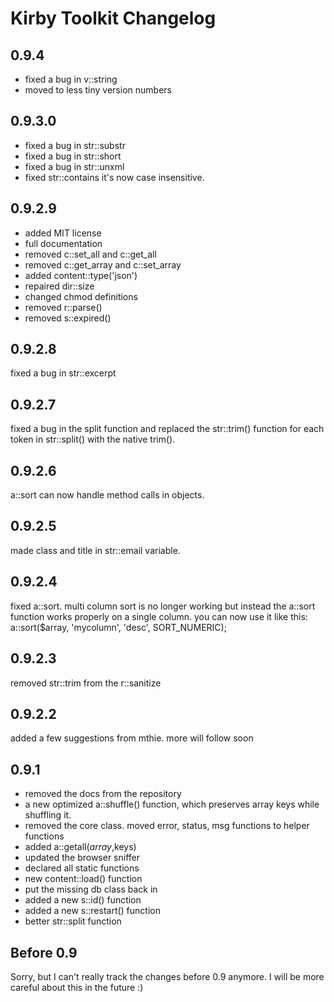 # Kirby Toolkit Changelog

## 0.9.4

- fixed a bug in v::string
- moved to less tiny version numbers

## 0.9.3.0

- fixed a bug in str::substr
- fixed a bug in str::short
- fixed a bug in str::unxml
- fixed str::contains it's now case insensitive. 

## 0.9.2.9

- added MIT license
- full documentation
- removed c::set_all and c::get_all
- removed c::get_array and c::set_array
- added content::type('json')
- repaired dir::size
- changed chmod definitions
- removed r::parse()
- removed s::expired()

## 0.9.2.8

fixed a bug in str::excerpt

## 0.9.2.7

fixed a bug in the split function and replaced the str::trim() function for each token in str::split() with the native trim(). 

## 0.9.2.6

a::sort can now handle method calls in objects.

## 0.9.2.5

made class and title in str::email variable.

## 0.9.2.4

fixed a::sort. multi column sort is no longer working but instead the a::sort function works properly on a single column. you can now use it like this: a::sort($array, 'mycolumn', 'desc', SORT_NUMERIC);

## 0.9.2.3

removed str::trim from the r::sanitize

## 0.9.2.2

added a few suggestions from mthie. more will follow soon

## 0.9.1

- removed the docs from the repository
- a new optimized a::shuffle() function, which preserves array keys while shuffling it. 
- removed the core class. moved error, status, msg functions to helper functions
- added a::getall($array,$keys)
- updated the browser sniffer
- declared all static functions
- new content::load() function
- put the missing db class back in
- added a new s::id() function
- added a new s::restart() function
- better str::split function

## Before 0.9

Sorry, but I can't really track the changes before 0.9 anymore. I will be more careful about this in the future :)

